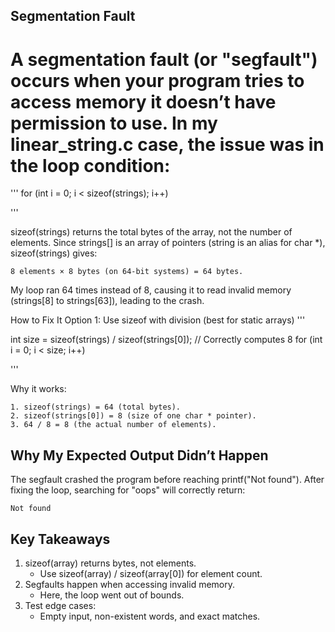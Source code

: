 ## Segmentation Fault
# A segmentation fault (or "segfault") occurs when your program tries to access memory it doesn’t have permission to use. In my linear_string.c case, the issue was in the loop condition:

'''
for (int i = 0; i < sizeof(strings); i++)

'''

sizeof(strings) returns the total bytes of the array, not the number of elements.
Since strings[] is an array of pointers (string is an alias for char *), sizeof(strings) gives:

    8 elements × 8 bytes (on 64-bit systems) = 64 bytes.

My loop ran 64 times instead of 8, causing it to read invalid memory (strings[8] to strings[63]), leading to the crash.

How to Fix It
Option 1: Use sizeof with division (best for static arrays)
'''

int size = sizeof(strings) / sizeof(strings[0]);  // Correctly computes 8
for (int i = 0; i < size; i++)

'''

Why it works:

    1. sizeof(strings) = 64 (total bytes).
    2. sizeof(strings[0]) = 8 (size of one char * pointer).
    3. 64 / 8 = 8 (the actual number of elements).

## Why My Expected Output Didn’t Happen

The segfault crashed the program before reaching printf("Not found").
After fixing the loop, searching for "oops" will correctly return:

    Not found

## Key Takeaways
1. sizeof(array) returns bytes, not elements.
    - Use sizeof(array) / sizeof(array[0]) for element count.
2. Segfaults happen when accessing invalid memory.
    - Here, the loop went out of bounds.
3. Test edge cases:
    - Empty input, non-existent words, and exact matches.